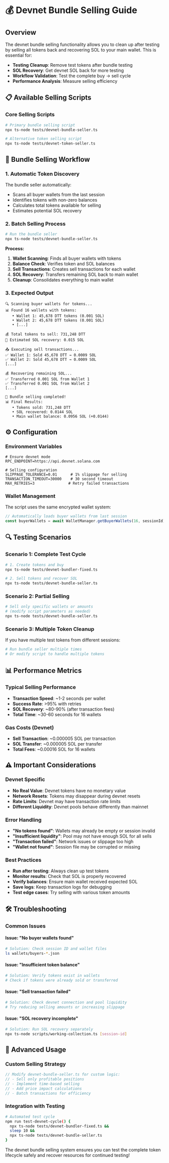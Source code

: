 # 💰 Devnet Bundle Selling Guide

## Overview

The devnet bundle selling functionality allows you to clean up after testing by selling all tokens back and recovering SOL to your main wallet. This is essential for:

- **Testing Cleanup**: Remove test tokens after bundle testing
- **SOL Recovery**: Get devnet SOL back for more testing
- **Workflow Validation**: Test the complete buy → sell cycle
- **Performance Analysis**: Measure selling efficiency

## 📋 Available Selling Scripts

### Core Selling Scripts

```bash
# Primary bundle selling script
npx ts-node tests/devnet-bundle-seller.ts

# Alternative token selling script  
npx ts-node tests/devnet-token-seller.ts
```

## 🎯 Bundle Selling Workflow

### 1. Automatic Token Discovery
The bundle seller automatically:
- Scans all buyer wallets from the last session
- Identifies tokens with non-zero balances
- Calculates total tokens available for selling
- Estimates potential SOL recovery

### 2. Batch Selling Process
```bash
# Run the bundle seller
npx ts-node tests/devnet-bundle-seller.ts
```

**Process:**
1. **Wallet Scanning**: Finds all buyer wallets with tokens
2. **Balance Check**: Verifies token and SOL balances
3. **Sell Transactions**: Creates sell transactions for each wallet
4. **SOL Recovery**: Transfers remaining SOL back to main wallet
5. **Cleanup**: Consolidates everything to main wallet

### 3. Expected Output
```
🔍 Scanning buyer wallets for tokens...
📊 Found 16 wallets with tokens:
   • Wallet 1: 45,678 DTT tokens (0.001 SOL)
   • Wallet 2: 45,678 DTT tokens (0.001 SOL)
   • [...]
   
💰 Total tokens to sell: 731,248 DTT
💸 Estimated SOL recovery: 0.015 SOL

📤 Executing sell transactions...
✅ Wallet 1: Sold 45,678 DTT → 0.0009 SOL
✅ Wallet 2: Sold 45,678 DTT → 0.0009 SOL
[...]

💰 Recovering remaining SOL...
✅ Transferred 0.001 SOL from Wallet 1
✅ Transferred 0.001 SOL from Wallet 2
[...]

🎉 Bundle selling completed!
📊 Final Results:
   • Tokens sold: 731,248 DTT
   • SOL recovered: 0.0144 SOL
   • Main wallet balance: 0.0956 SOL (+0.0144)
```

## ⚙️ Configuration

### Environment Variables
```env
# Ensure devnet mode
RPC_ENDPOINT=https://api.devnet.solana.com

# Selling configuration
SLIPPAGE_TOLERANCE=0.01      # 1% slippage for selling
TRANSACTION_TIMEOUT=30000    # 30 second timeout
MAX_RETRIES=3               # Retry failed transactions
```

### Wallet Management
The script uses the same encrypted wallet system:
```typescript
// Automatically loads buyer wallets from last session
const buyerWallets = await WalletManager.getBuyerWallets(16, sessionId);
```

## 🔍 Testing Scenarios

### Scenario 1: Complete Test Cycle
```bash
# 1. Create tokens and buy
npx ts-node tests/devnet-bundler-fixed.ts

# 2. Sell tokens and recover SOL  
npx ts-node tests/devnet-bundle-seller.ts
```

### Scenario 2: Partial Selling
```bash
# Sell only specific wallets or amounts
# (modify script parameters as needed)
npx ts-node tests/devnet-bundle-seller.ts
```

### Scenario 3: Multiple Token Cleanup
If you have multiple test tokens from different sessions:
```bash
# Run bundle seller multiple times
# Or modify script to handle multiple tokens
```

## 📊 Performance Metrics

### Typical Selling Performance
- **Transaction Speed**: ~1-2 seconds per wallet
- **Success Rate**: >95% with retries
- **SOL Recovery**: ~80-90% (after transaction fees)
- **Total Time**: ~30-60 seconds for 16 wallets

### Gas Costs (Devnet)
- **Sell Transaction**: ~0.000005 SOL per transaction
- **SOL Transfer**: ~0.000005 SOL per transfer
- **Total Fees**: ~0.00016 SOL for 16 wallets

## ⚠️ Important Considerations

### Devnet Specific
- **No Real Value**: Devnet tokens have no monetary value
- **Network Resets**: Tokens may disappear during devnet resets  
- **Rate Limits**: Devnet may have transaction rate limits
- **Different Liquidity**: Devnet pools behave differently than mainnet

### Error Handling
- **"No tokens found"**: Wallets may already be empty or session invalid
- **"Insufficient liquidity"**: Pool may not have enough SOL for all sells
- **"Transaction failed"**: Network issues or slippage too high
- **"Wallet not found"**: Session file may be corrupted or missing

### Best Practices
- **Run after testing**: Always clean up test tokens
- **Monitor results**: Check that SOL is properly recovered
- **Verify balances**: Ensure main wallet received expected SOL
- **Save logs**: Keep transaction logs for debugging
- **Test edge cases**: Try selling with various token amounts

## 🛠️ Troubleshooting

### Common Issues

#### Issue: "No buyer wallets found"
```bash
# Solution: Check session ID and wallet files
ls wallets/buyers-*.json
```

#### Issue: "Insufficient token balance"  
```bash
# Solution: Verify tokens exist in wallets
# Check if tokens were already sold or transferred
```

#### Issue: "Sell transaction failed"
```bash
# Solution: Check devnet connection and pool liquidity
# Try reducing selling amounts or increasing slippage
```

#### Issue: "SOL recovery incomplete"
```bash
# Solution: Run SOL recovery separately
npx ts-node scripts/working-collection.ts [session-id]
```

## 🚀 Advanced Usage

### Custom Selling Strategy
```typescript
// Modify devnet-bundle-seller.ts for custom logic:
// - Sell only profitable positions
// - Implement time-based selling  
// - Add price impact calculations
// - Batch transactions for efficiency
```

### Integration with Testing
```bash
# Automated test cycle
npm run test-devnet-cycle() {
  npx ts-node tests/devnet-bundler-fixed.ts &&
  sleep 10 &&
  npx ts-node tests/devnet-bundle-seller.ts
}
```

The devnet bundle selling system ensures you can test the complete token lifecycle safely and recover resources for continued testing!
